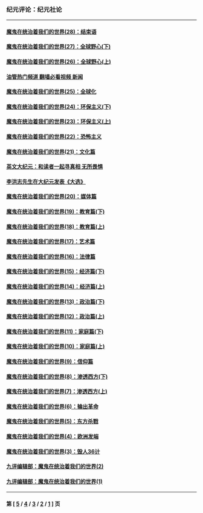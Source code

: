 ### 纪元评论：纪元社论
---
#### [魔鬼在统治着我们的世界(28)：结束语](../../pages/nsc422/n10936246.md?10240330) 
#### [魔鬼在统治着我们的世界(27)：全球野心(下)](../../pages/nsc422/n10928319.md?10240330) 
#### [魔鬼在统治着我们的世界(26)：全球野心(上)](../../pages/nsc422/n10900318.md?10240330) 
#### [油管热门频道 翻墙必看视频 新闻](ok?10240330)
#### [魔鬼在统治着我们的世界(25)：全球化](../../pages/nsc422/n10788205.md?10240330) 
#### [魔鬼在统治着我们的世界(24)：环保主义(下)](../../pages/nsc422/n10695307.md?10240330) 
#### [魔鬼在统治着我们的世界(23)：环保主义(上)](../../pages/nsc422/n10688613.md?10240330) 
#### [魔鬼在统治着我们的世界(22)：恐怖主义](../../pages/nsc422/n10614727.md?10240330) 
#### [魔鬼在统治着我们的世界(21)：文化篇](../../pages/nsc422/n10597706.md?10240330) 
#### [英文大纪元：和读者一起寻真相 无所畏惧](../../pages/nsc422/n12542027.md?10240330) 
#### [李洪志先生在大纪元发表《大选》](../../pages/nsc422/n12534746.md?10240330) 
#### [魔鬼在统治着我们的世界(20)：媒体篇](../../pages/nsc422/n10586579.md?10240330) 
#### [魔鬼在统治着我们的世界(19)：教育篇(下)](../../pages/nsc422/n10564808.md?10240330) 
#### [魔鬼在统治着我们的世界(18)：教育篇(上)](../../pages/nsc422/n10526970.md?10240330) 
#### [魔鬼在统治着我们的世界(17)：艺术篇](../../pages/nsc422/n10499093.md?10240330) 
#### [魔鬼在统治着我们的世界(16)：法律篇](../../pages/nsc422/n10485969.md?10240330) 
#### [魔鬼在统治着我们的世界(15)：经济篇(下)](../../pages/nsc422/n10469975.md?10240330) 
#### [魔鬼在统治着我们的世界(14)：经济篇(上)](../../pages/nsc422/n10457370.md?10240330) 
#### [魔鬼在统治着我们的世界(13)：政治篇(下)](../../pages/nsc422/n10448270.md?10240330) 
#### [魔鬼在统治着我们的世界(12)：政治篇(上)](../../pages/nsc422/n10444576.md?10240330) 
#### [魔鬼在统治着我们的世界(11)：家庭篇(下)](../../pages/nsc422/n10440961.md?10240330) 
#### [魔鬼在统治着我们的世界(10)：家庭篇(上)](../../pages/nsc422/n10435448.md?10240330) 
#### [魔鬼在统治着我们的世界(9)：信仰篇](../../pages/nsc422/n10432159.md?10240330) 
#### [魔鬼在统治着我们的世界(8)：渗透西方(下)](../../pages/nsc422/n10429603.md?10240330) 
#### [魔鬼在统治着我们的世界(7)：渗透西方(上)](../../pages/nsc422/n10426013.md?10240330) 
#### [魔鬼在统治着我们的世界(6)：输出革命](../../pages/nsc422/n10421536.md?10240330) 
#### [魔鬼在统治着我们的世界(5)：东方杀戮](../../pages/nsc422/n10417707.md?10240330) 
#### [魔鬼在统治着我们的世界(4)：欧洲发端](../../pages/nsc422/n10414890.md?10240330) 
#### [魔鬼在统治着我们的世界(3)：毁人36计](../../pages/nsc422/n10411583.md?10240330) 
#### [九评编辑部：魔鬼在统治着我们的世界(2)](../../pages/nsc422/n10410036.md?10240330) 
#### [九评编辑部：魔鬼在统治着我们的世界(1)](../../pages/nsc422/n10406825.md?10240330) 

---
#### 第 [ [5](./5.md?10240330) / [4](./4.md?10240330) / [3](./3.md?10240330) / [2](./2.md?10240330) / [1](./1.md?10240330) ] 页
